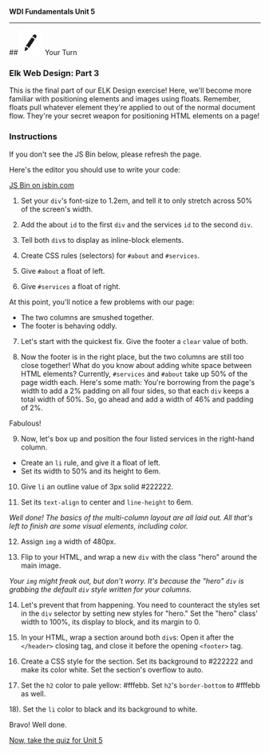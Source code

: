**WDI Fundamentals Unit 5**

---

##![Your Turn](../assets/exercise.png) Your Turn

### Elk Web Design: Part 3

This is the final part of our ELK Design exercise! Here, we'll become more familiar with positioning elements and images using floats. Remember, floats pull whatever element they're applied to out of the normal document flow. They're your secret weapon for positioning HTML elements on a page!

### Instructions
If you don't see the JS Bin below, please refresh the page.

Here's the editor you should use to write your code:

<a class="jsbin-embed" href="http://jsbin.com/luzubuy/embed?html,css,outputheight=600px">JS Bin on jsbin.com</a><script src="http://static.jsbin.com/js/embed.min.js?3.35.12"></script>

1) Set your `div`'s font-size to 1.2em, and tell it to only stretch across 50% of the screen's width.

2) Add the about `id` to the first `div` and the services `id` to the second `div`.

3) Tell both `div`s to display as inline-block elements.

4) Create CSS rules (selectors) for `#about` and `#services`.

5) Give `#about` a float of left.

6) Give `#services` a float of right.

At this point, you'll notice a few problems with our page:
* The two columns are smushed together.
* The footer is behaving oddly.

7) Let's start with the quickest fix. Give the footer a `clear` value of both.

8) Now the footer is in the right place, but the two columns are still too close together! What do you know about adding white space between HTML elements? Currently, `#services` and `#about` take up 50% of the page width each. Here's some math: You're borrowing from the page's width to add a 2% padding on all four sides, so that each `div` keeps a total width of 50%. So, go ahead and add a width of 46% and padding of 2%.

Fabulous!

9) Now, let's box up and position the four listed services in the right-hand column.

  * Create an `li` rule, and give it a float of left.
  * Set its width to 50% and its height to 6em.

10) Give `li` an outline value of 3px solid #222222.

11) Set its `text-align` to center and `line-height` to 6em.

*Well done! The basics of the multi-column layout are all laid out. All that's left to finish are some visual elements, including color.*

12) Assign `img` a width of 480px.

13) Flip to your HTML, and wrap a new `div` with the class "hero" around the main image.

*Your `img` might freak out, but don't worry. It's because the "hero" `div` is grabbing the default `div` style written for your columns.*

14) Let's prevent that from happening. You need to counteract the styles set in the `div` selector by setting new styles for "hero." Set the "hero" class' width to 100%, its display to block, and its margin to 0.

15) In your HTML, wrap a section around both `div`s: Open it after the `</header>` closing tag, and close it before the opening `<footer>` tag.

16) Create a CSS style for the section. Set its background to #222222 and make its color white. Set the section's overflow to auto.

17) Set the `h2` color to pale yellow: #fffebb. Set `h2`'s `border-bottom` to #fffebb as well.

18). Set the `li` color to black and its background to white.

Bravo! Well done.

[Now, take the quiz for Unit 5](10_quiz.md)
